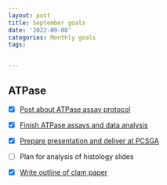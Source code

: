 ```yaml
---
layout: post
title: September goals
date: '2022-09-08'
categories: Monthly goals
tags: 


---
```


## ATPase ##
- [x] [Post about ATPase assay protocol](https://larkenr.github.io/ATPase-gill/)

- [x] [Finish ATPase assays and data analysis](https://larkenr.github.io/ATPase-data/)

- [x] [Prepare presentation and deliver at PCSGA](https://github.com/larkenr/Clam-OA-project/blob/main/PCSGA%20sept%2022.pdf)

- [ ] Plan for analysis of histology slides

- [x] [Write outline of clam paper](https://docs.google.com/document/d/1eAXcXll1d228u14kOivJBmKH4dfBoObi1WMUACSfhog/edit)
